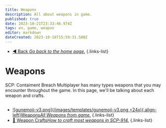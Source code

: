 ```yaml
---
title: Weapons
description: All about weapons in game.
published: true
date: 2023-10-21T23:33:46.974Z
tags: en, game, weapon
editor: markdown
dateCreated: 2023-10-18T15:59:31.580Z
---
```


- [:arrow_backward: Back *Go back to the home page.*](/en/home#breach-modemultiplayer)
{.links-list}
# Weapons
SCP: Contaiment Breach Multiplayer has many types weapons that you may encounter throughout the game. In this page, we'll be talking about each weapon and crafts.
##
- [![gunemoji-v3.png](/images/templates/gunemoji-v3.png =24x){.align-left}Weapons*All Weapons from game.*](/en/game/weapons/guns)
{.links-list}
- [:nut_and_bolt: Weapon Crafts*How to craft most weapons in SCP-914.*](/en/game/weapons/crafts)
{.links-list}